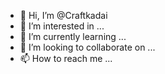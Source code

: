 - 👋 Hi, I’m @Craftkadai
- 👀 I’m interested in ...
- 🌱 I’m currently learning ...
- 💞️ I’m looking to collaborate on ...
- 📫 How to reach me ...

<!---
Craftkadai/Craftkadai is a ✨ special ✨ repository because its `README.md` (this file) appears on your GitHub profile.
You can click the Preview link to take a look at your changes.
--->
